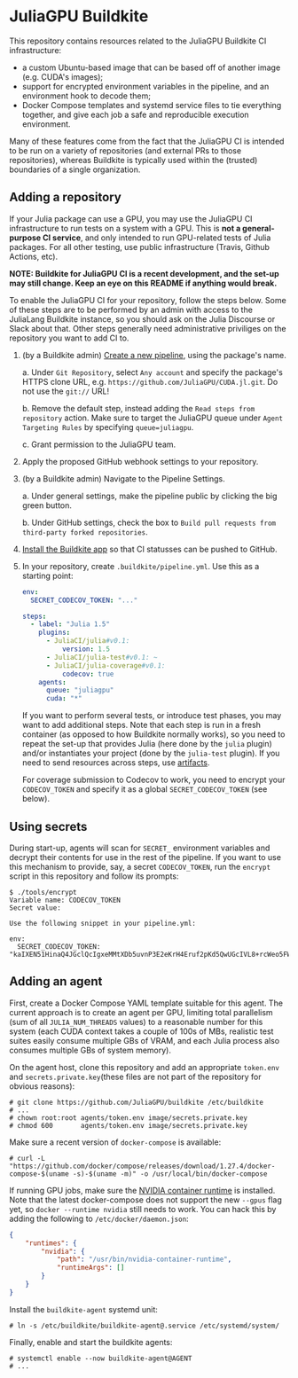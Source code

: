 # JuliaGPU Buildkite

This repository contains resources related to the JuliaGPU Buildkite CI infrastructure:

- a custom Ubuntu-based image that can be based off of another image (e.g.
  CUDA's images);
- support for encrypted environment variables in the pipeline, and an
  environment hook to decode them;
- Docker Compose templates and systemd service files to tie everything together,
  and give each job a safe and reproducible execution environment.

Many of these features come from the fact that the JuliaGPU CI is intended to be
run on a variety of repositories (and external PRs to those repositories),
whereas Buildkite is typically used within the (trusted) boundaries of a single
organization.


## Adding a repository

If your Julia package can use a GPU, you may use the JuliaGPU CI infrastructure to run tests
on a system with a GPU. This is **not a general-purpose CI service**, and only intended to
run GPU-related tests of Julia packages. For all other testing, use public infrastructure
(Travis, Github Actions, etc).

**NOTE: Buildkite for JuliaGPU CI is a recent development, and the set-up may still change.
Keep an eye on this README if anything would break.**

To enable the JuliaGPU CI for your repository, follow the steps below. Some of these steps
are to be performed by an admin with access to the JuliaLang Buildkite instance, so you
should ask on the Julia Discourse or Slack about that. Other steps generally need
administrative priviliges on the repository you want to add CI to.

1. (by a Buildkite admin) [Create a new
   pipeline](https://buildkite.com/organizations/julialang/pipelines/new), using the
   package's name.

   a. Under `Git Repository`, select `Any account` and specify the package's HTTPS clone
      URL, e.g. `https://github.com/JuliaGPU/CUDA.jl.git`. Do not use the `git://` URL!

   b. Remove the default step, instead adding the `Read steps from repository` action. Make
      sure to target the JuliaGPU queue under `Agent Targeting Rules` by specifying
      `queue=juliagpu`.

   c. Grant permission to the JuliaGPU team.

2. Apply the proposed GitHub webhook settings to your repository.

3. (by a Buildkite admin) Navigate to the Pipeline Settings.

   a. Under general settings, make the pipeline public by clicking the big green button.

   b. Under GitHub settings, check the box to `Build pull requests from third-party forked
      repositories`.

4. [Install the Buildkite
   app](https://github.com/settings/connections/applications/Iv1.112bf4be3e5ecdeb) so that
   CI statusses can be pushed to GitHub.

5. In your repository, create `.buildkite/pipeline.yml`. Use this as a starting point:

   ```yaml
   env:
     SECRET_CODECOV_TOKEN: "..."

   steps:
     - label: "Julia 1.5"
       plugins:
         - JuliaCI/julia#v0.1:
             version: 1.5
         - JuliaCI/julia-test#v0.1: ~
         - JuliaCI/julia-coverage#v0.1:
             codecov: true
       agents:
         queue: "juliagpu"
         cuda: "*"
   ```

    If you want to perform several tests, or introduce test phases, you may want to add
    additional steps. Note that each step is run in a fresh container (as opposed to how
    Buildkite normally works), so you need to repeat the set-up that provides Julia (here
    done by the `julia` plugin) and/or instantiates your project (done by the `julia-test`
    plugin). If you need to send resources across steps, use
    [artifacts](https://buildkite.com/docs/pipelines/artifacts).

    For coverage submission to Codecov to work, you need to encrypt your `CODECOV_TOKEN` and
    specify it as a global `SECRET_CODECOV_TOKEN` (see below).



## Using secrets

During start-up, agents will scan for `SECRET_` environment variables and decrypt their
contents for use in the rest of the pipeline. If you want to use this mechanism to provide,
say, a secret `CODECOV_TOKEN`, run the `encrypt` script in this repository and follow its
prompts:


```
$ ./tools/encrypt
Variable name: CODECOV_TOKEN
Secret value:

Use the following snippet in your pipeline.yml:

env:
  SECRET_CODECOV_TOKEN: "kaIXEN51HinaQ4JGclQcIgxeMMtXDb5uvnP3E2eKrH4Eruf2pKd5QwUGcIVL8+rcWeo5FWj883rNxRQEH3YeCWs6/i7vzs+ORvG51QeCNYQgNqFzPsWRcq5qJYc+JPFbisS7q9nghqWTwr52cnjarD4Xx3ceGorMyS5NvFpCNxMgqHNyGkLvipxcTTJfKZK61bpnbntoIjiIO1XSZKjcxnXFGFnolV9BHCr5v8f7F42n2tUH7X3nDHmTBr1AbO2lFAU9ra/KezHcIf0wg2HcV8LZD0+mj8q/SBPjQZSH7cxwx4Q2eTjT4Sw7xnrBGuySVm8ZPCAV7nRNEHo+VqR+GQ=="
```


## Adding an agent

First, create a Docker Compose YAML template suitable for this agent. The
current approach is to create an agent per GPU, limiting total parallelism (sum
of all `JULIA_NUM_THREADS` values) to a reasonable number for this system (each
CUDA context takes a couple of 100s of MBs, realistic test suites easily consume
multiple GBs of VRAM, and each Julia process also consumes multiple GBs of
system memory).

On the agent host, clone this repository and add an appropriate `token.env` and
`secrets.private.key`(these files are not part of the repository for obvious reasons):

```
# git clone https://github.com/JuliaGPU/buildkite /etc/buildkite
# ...
# chown root:root agents/token.env image/secrets.private.key
# chmod 600       agents/token.env image/secrets.private.key
```

Make sure a recent version of `docker-compose` is available:

```
# curl -L "https://github.com/docker/compose/releases/download/1.27.4/docker-compose-$(uname -s)-$(uname -m)" -o /usr/local/bin/docker-compose
```

If running GPU jobs, make sure the [NVIDIA container
runtime](https://github.com/NVIDIA/nvidia-container-runtime) is installed. Note
that the latest docker-compose does not support the new `--gpus` flag yet, so
`docker --runtime nvidia` still needs to work. You can hack this by adding the
following to `/etc/docker/daemon.json`:

```json
{
    "runtimes": {
        "nvidia": {
            "path": "/usr/bin/nvidia-container-runtime",
            "runtimeArgs": []
        }
    }
}
```

Install the `buildkite-agent` systemd unit:

```
# ln -s /etc/buildkite/buildkite-agent@.service /etc/systemd/system/
```

Finally, enable and start the buildkite agents:

```
# systemctl enable --now buildkite-agent@AGENT
# ...
```
